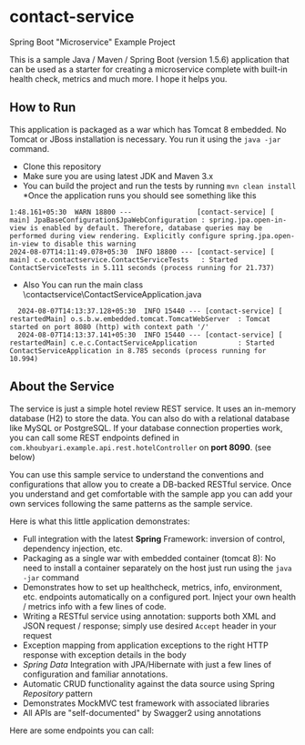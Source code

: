 # contact-service
Spring Boot "Microservice" Example Project

This is a sample Java / Maven / Spring Boot (version 1.5.6) application that can be used as a starter for creating a microservice complete with built-in health check, metrics and much more. I hope it helps you.

## How to Run

This application is packaged as a war which has Tomcat 8 embedded. No Tomcat or JBoss installation is necessary. You run it using the ```java -jar``` command.

* Clone this repository
* Make sure you are using latest JDK and Maven 3.x
* You can build the project and run the tests by running ```mvn clean install```
*Once the application runs you should see something like this

```
1:48.161+05:30  WARN 18800 ---                [contact-service] [           main] JpaBaseConfiguration$JpaWebConfiguration : spring.jpa.open-in-view is enabled by default. Therefore, database queries may be performed during view rendering. Explicitly configure spring.jpa.open-in-view to disable this warning
2024-08-07T14:11:49.078+05:30  INFO 18800 --- [contact-service] [           main] c.e.contactservice.ContactServiceTests   : Started ContactServiceTests in 5.111 seconds (process running for 21.737)
```
* Also You can run the main class \contactservice\ContactServiceApplication.java
```
  2024-08-07T14:13:37.128+05:30  INFO 15440 --- [contact-service] [  restartedMain] o.s.b.w.embedded.tomcat.TomcatWebServer  : Tomcat started on port 8080 (http) with context path '/'
  2024-08-07T14:13:37.141+05:30  INFO 15440 --- [contact-service] [  restartedMain] c.e.c.ContactServiceApplication          : Started ContactServiceApplication in 8.785 seconds (process running for 10.994)
```

## About the Service

The service is just a simple hotel review REST service. It uses an in-memory database (H2) to store the data. You can also do with a relational database like MySQL or PostgreSQL. If your database connection properties work, you can call some REST endpoints defined in ```com.khoubyari.example.api.rest.hotelController``` on **port 8090**. (see below)


You can use this sample service to understand the conventions and configurations that allow you to create a DB-backed RESTful service. Once you understand and get comfortable with the sample app you can add your own services following the same patterns as the sample service.

Here is what this little application demonstrates:

* Full integration with the latest **Spring** Framework: inversion of control, dependency injection, etc.
* Packaging as a single war with embedded container (tomcat 8): No need to install a container separately on the host just run using the ``java -jar`` command
* Demonstrates how to set up healthcheck, metrics, info, environment, etc. endpoints automatically on a configured port. Inject your own health / metrics info with a few lines of code.
* Writing a RESTful service using annotation: supports both XML and JSON request / response; simply use desired ``Accept`` header in your request
* Exception mapping from application exceptions to the right HTTP response with exception details in the body
* *Spring Data* Integration with JPA/Hibernate with just a few lines of configuration and familiar annotations.
* Automatic CRUD functionality against the data source using Spring *Repository* pattern
* Demonstrates MockMVC test framework with associated libraries
* All APIs are "self-documented" by Swagger2 using annotations

Here are some endpoints you can call:
